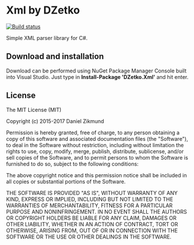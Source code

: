 # Xml by DZetko
[![Build status](https://ci.appveyor.com/api/projects/status/mjvlhi9r3mjqr7oi?svg=true)](https://ci.appveyor.com/project/DZetko/xml)

Simple XML parser library for C#.

## Download and installation
Download can be performed using NuGet Package Manager Console built into Visual Studio. Just type in **Install-Package 'DZetko.Xml'** and hit enter.

## License
The MIT License (MIT)

Copyright (c) 2015-2017 Daniel Zikmund

Permission is hereby granted, free of charge, to any person obtaining a copy
of this software and associated documentation files (the "Software"), to deal
in the Software without restriction, including without limitation the rights
to use, copy, modify, merge, publish, distribute, sublicense, and/or sell
copies of the Software, and to permit persons to whom the Software is
furnished to do so, subject to the following conditions:

The above copyright notice and this permission notice shall be included in all
copies or substantial portions of the Software.

THE SOFTWARE IS PROVIDED "AS IS", WITHOUT WARRANTY OF ANY KIND, EXPRESS OR
IMPLIED, INCLUDING BUT NOT LIMITED TO THE WARRANTIES OF MERCHANTABILITY,
FITNESS FOR A PARTICULAR PURPOSE AND NONINFRINGEMENT. IN NO EVENT SHALL THE
AUTHORS OR COPYRIGHT HOLDERS BE LIABLE FOR ANY CLAIM, DAMAGES OR OTHER
LIABILITY, WHETHER IN AN ACTION OF CONTRACT, TORT OR OTHERWISE, ARISING FROM,
OUT OF OR IN CONNECTION WITH THE SOFTWARE OR THE USE OR OTHER DEALINGS IN THE
SOFTWARE.
